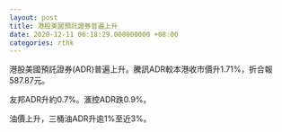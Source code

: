 ```yaml
---
layout: post
title: 港股美國預託證券普遍上升
date: 2020-12-11 06:18:29.000000000 +08:00
categories: rthk
---
```


港股美國預託證券(ADR)普遍上升。騰訊ADR較本港收市價升1.71%，折合報587.87元。

友邦ADR升約0.7%。滙控ADR跌0.9%。

油價上升，三桶油ADR升逾1%至近3%。
